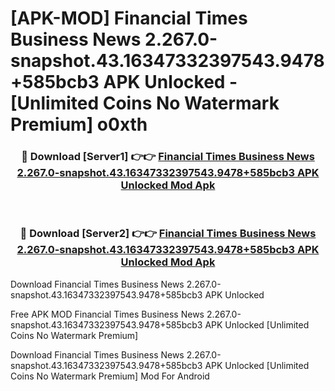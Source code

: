 # [APK-MOD] Financial Times  Business News 2.267.0-snapshot.43.16347332397543.9478+585bcb3 APK Unlocked - [Unlimited Coins No Watermark Premium] o0xth



<div align="center">
<h3>🔴 Download [Server1] 👉👉 <a href="https://momento.my/?title=Financial_Times__Business_News_2.267.0-snapshot.43.16347332397543.9478+585bcb3_APK_Unlocked">Financial Times  Business News 2.267.0-snapshot.43.16347332397543.9478+585bcb3 APK Unlocked Mod Apk</a></h3><br>

<h3>🔴 Download [Server2] 👉👉 <a href="https://momento.my/?title=Financial_Times__Business_News_2.267.0-snapshot.43.16347332397543.9478+585bcb3_APK_Unlocked">Financial Times  Business News 2.267.0-snapshot.43.16347332397543.9478+585bcb3 APK Unlocked Mod Apk</a></h3>
</div>



Download Financial Times  Business News 2.267.0-snapshot.43.16347332397543.9478+585bcb3 APK Unlocked 

Free APK MOD Financial Times  Business News 2.267.0-snapshot.43.16347332397543.9478+585bcb3 APK Unlocked [Unlimited Coins No Watermark Premium]

Download Financial Times  Business News 2.267.0-snapshot.43.16347332397543.9478+585bcb3 APK Unlocked [Unlimited Coins No Watermark Premium] Mod For Android
